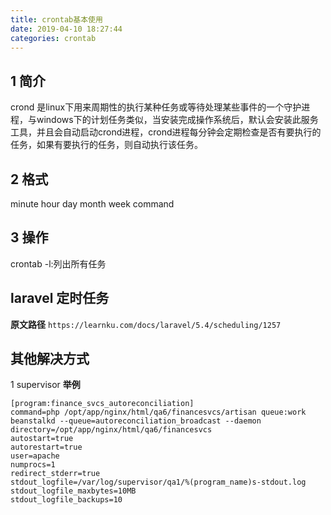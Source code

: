 ```yaml
---
title: crontab基本使用
date: 2019-04-10 18:27:44
categories: crontab
---
```

## 1 简介
crond 是linux下用来周期性的执行某种任务或等待处理某些事件的一个守护进程，与windows下的计划任务类似，当安装完成操作系统后，默认会安装此服务 工具，并且会自动启动crond进程，crond进程每分钟会定期检查是否有要执行的任务，如果有要执行的任务，则自动执行该任务。
## 2 格式
minute hour day month week command
## 3 操作
crontab -l:列出所有任务

## laravel 定时任务
**原文路径**
```https://learnku.com/docs/laravel/5.4/scheduling/1257```
## 其他解决方式
1 supervisor
**举例**
```
[program:finance_svcs_autoreconciliation]
command=php /opt/app/nginx/html/qa6/financesvcs/artisan queue:work beanstalkd --queue=autoreconciliation_broadcast --daemon
directory=/opt/app/nginx/html/qa6/financesvcs
autostart=true
autorestart=true
user=apache
numprocs=1
redirect_stderr=true
stdout_logfile=/var/log/supervisor/qa1/%(program_name)s-stdout.log
stdout_logfile_maxbytes=10MB
stdout_logfile_backups=10
```
```

```
